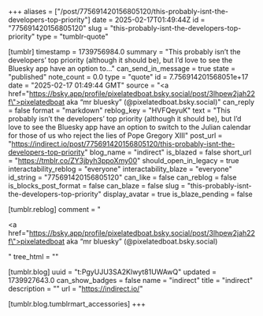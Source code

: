 +++
aliases = ["/post/775691420156805120/this-probably-isnt-the-developers-top-priority"]
date = 2025-02-17T01:49:44Z
id = "775691420156805120"
slug = "this-probably-isnt-the-developers-top-priority"
type = "tumblr-quote"

[tumblr]
timestamp = 1739756984.0
summary = "This probably isn’t the developers’ top priority (although it should be), but I’d love to see the Bluesky app have an option to..."
can_send_in_message = true
state = "published"
note_count = 0.0
type = "quote"
id = 7.756914201568051e+17
date = "2025-02-17 01:49:44 GMT"
source = "<a href=\"https://bsky.app/profile/pixelatedboat.bsky.social/post/3lhpew2jah22f\">pixelatedboat aka “mr bluesky” (@pixelatedboat.bsky.social)</a>"
can_reply = false
format = "markdown"
reblog_key = "HVFQeyuK"
text = "This probably isn’t the developers’ top priority (although it should be), but I’d love to see the Bluesky app have an option to switch to the Julian calendar for those of us who reject the lies of Pope Gregory XIII"
post_url = "https://indirect.io/post/775691420156805120/this-probably-isnt-the-developers-top-priority"
blog_name = "indirect"
is_blazed = false
short_url = "https://tmblr.co/ZY3jbyh3ppoXmy00"
should_open_in_legacy = true
interactability_reblog = "everyone"
interactability_blaze = "everyone"
id_string = "775691420156805120"
can_like = false
can_reblog = false
is_blocks_post_format = false
can_blaze = false
slug = "this-probably-isnt-the-developers-top-priority"
display_avatar = true
is_blaze_pending = false

[tumblr.reblog]
comment = "<p><a href=\"https://bsky.app/profile/pixelatedboat.bsky.social/post/3lhpew2jah22f\">pixelatedboat aka “mr bluesky” (@pixelatedboat.bsky.social)</a></p>"
tree_html = ""

[tumblr.blog]
uuid = "t:PgyUJU3SA2Klwyt81UWAwQ"
updated = 1739927643.0
can_show_badges = false
name = "indirect"
title = "indirect"
description = ""
url = "https://indirect.io/"

[tumblr.blog.tumblrmart_accessories]
+++
